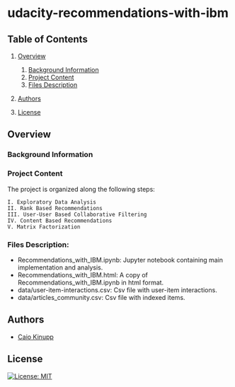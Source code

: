 # udacity-recommendations-with-ibm

## Table of Contents
1. [Overview](#overview)
	1. [Background Information](#bg-info)
	2. [Project Content](#project-content)
	3. [Files Description](#file-description)

2. [Authors](#authors)
3. [License](#license)

<a name="overview"></a>
## Overview

<a name="bg-info"></a>
### Background Information

<a name="project-content"></a>
### Project Content
The project is organized along the following steps:

	I. Exploratory Data Analysis
	II. Rank Based Recommendations
	III. User-User Based Collaborative Filtering
	IV. Content Based Recommendations
	V. Matrix Factorization

<a name="file-description"></a>
### Files Description:

- Recommendations_with_IBM.ipynb: Jupyter notebook containing main implementation and analysis.
- Recommendations_with_IBM.html: A copy of Recommendations_with_IBM.ipynb in html format.
- data/user-item-interactions.csv: Csv file with user-item interactions.
- data/articles_community.csv: Csv file with indexed items.

## Authors

* [Caio Kinupp](https://github.com/caiokinupp)

<a name="license"></a>
## License
[![License: MIT](https://img.shields.io/badge/License-MIT-yellow.svg)](https://opensource.org/licenses/MIT)


